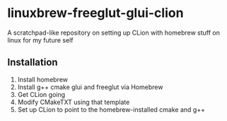 # linuxbrew-freeglut-glui-clion
A scratchpad-like repository on setting up CLion with homebrew stuff on linux for my future self

## Installation
1. Install homebrew
2. Install g++ cmake glui and freeglut via Homebrew
3. Get CLion going
4. Modify CMakeTXT using that template
5. Set up CLion to point to the homebrew-installed cmake and g++
